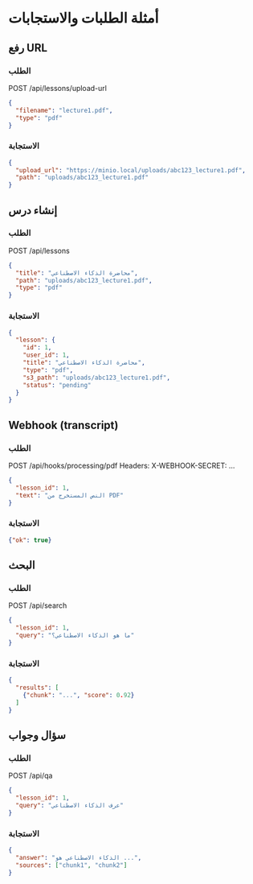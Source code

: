 # أمثلة الطلبات والاستجابات

## رفع URL
### الطلب
POST /api/lessons/upload-url
```json
{
  "filename": "lecture1.pdf",
  "type": "pdf"
}
```
### الاستجابة
```json
{
  "upload_url": "https://minio.local/uploads/abc123_lecture1.pdf",
  "path": "uploads/abc123_lecture1.pdf"
}
```

## إنشاء درس
### الطلب
POST /api/lessons
```json
{
  "title": "محاضرة الذكاء الاصطناعي",
  "path": "uploads/abc123_lecture1.pdf",
  "type": "pdf"
}
```
### الاستجابة
```json
{
  "lesson": {
    "id": 1,
    "user_id": 1,
    "title": "محاضرة الذكاء الاصطناعي",
    "type": "pdf",
    "s3_path": "uploads/abc123_lecture1.pdf",
    "status": "pending"
  }
}
```

## Webhook (transcript)
### الطلب
POST /api/hooks/processing/pdf
Headers: X-WEBHOOK-SECRET: ...
```json
{
  "lesson_id": 1,
  "text": "النص المستخرج من PDF"
}
```
### الاستجابة
```json
{"ok": true}
```

## البحث
### الطلب
POST /api/search
```json
{
  "lesson_id": 1,
  "query": "ما هو الذكاء الاصطناعي؟"
}
```
### الاستجابة
```json
{
  "results": [
    {"chunk": "...", "score": 0.92}
  ]
}
```

## سؤال وجواب
### الطلب
POST /api/qa
```json
{
  "lesson_id": 1,
  "query": "عرف الذكاء الاصطناعي"
}
```
### الاستجابة
```json
{
  "answer": "الذكاء الاصطناعي هو ...",
  "sources": ["chunk1", "chunk2"]
}
```
